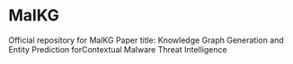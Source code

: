 # MalKG
Official repository for MalKG
Paper title: Knowledge Graph Generation and Entity Prediction forContextual Malware Threat Intelligence